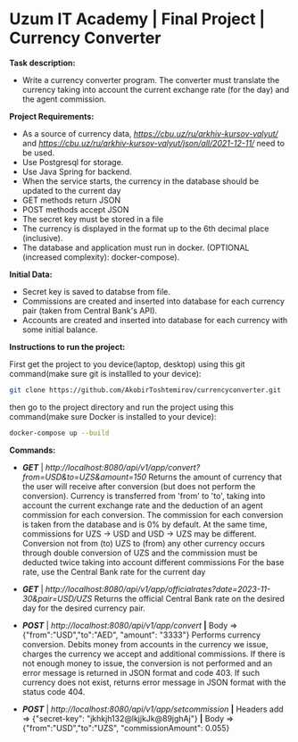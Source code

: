 # Uzum IT Academy | Final Project | Currency Converter

**Task description:**
 - Write a currency converter program. The converter must translate the currency taking into account the current exchange rate (for the day) and the agent commission.

**Project Requirements:**
 - As a source of currency data, *https://cbu.uz/ru/arkhiv-kursov-valyut/* and *https://cbu.uz/ru/arkhiv-kursov-valyut/json/all/2021-12-11/* need to be used.
 - Use Postgresql for storage.
 - Use Java Spring for backend.
 - When the service starts, the currency in the database should be updated to the current day
 - GET methods return JSON
 - POST methods accept JSON
 - The secret key must be stored in a file
 - The currency is displayed in the format up to the 6th decimal place (inclusive).
 - The database and application must run in docker. (OPTIONAL (increased complexity): docker-compose).

**Initial Data:**
 - Secret key is saved to databse from file.
 - Commissions are created and inserted into database for each currency pair (taken from Central Bank's API).
 - Accounts are created and inserted into database for each currency with some initial balance.

**Instructions to run the project:**

First get the project to you device(laptop, desktop) using this git command(make sure git is installled to your device):
```bash
git clone https://github.com/AkobirToshtemirov/currencyconverter.git
```

then go to the project directory and run the project using this command(make sure Docker is installed to your device):
```bash
docker-compose up --build
```

**Commands:**

 - ***GET*** | *http://localhost:8080/api/v1/app/convert?from=USD&to=UZS&amount=150*
   Returns the amount of currency that the user will receive after conversion (but does not perform the conversion).
   Currency is transferred from 'from' to 'to', taking into account the current exchange rate and the deduction of an agent commission for each conversion.
   The commission for each conversion is taken from the database and is 0% by default.
   At the same time, commissions for UZS -> USD and USD -> UZS may be different.
   Conversion not from (to) UZS to (from) any other currency occurs through double conversion of UZS and the commission must be deducted twice taking into account different commissions
   For the base rate, use the Central Bank rate for the current day

 - ***GET*** | *http://localhost:8080/api/v1/app/officialrates?date=2023-11-30&pair=USD/UZS*
    Returns the official Central Bank rate on the desired day for the desired currency pair.

- ***POST*** | *http://localhost:8080/api/v1/app/convert* **|** Body => {"from":"USD","to":"AED", "amount": "3333"}
    Performs currency conversion. Debits money from accounts in the currency we issue, charges the currency we accept and additional commissions.
    If there is not enough money to issue, the conversion is not performed and an error message is returned in JSON format and code 403.
    If such currency does not exist, returns error message in JSON format with the status code 404.

- ***POST*** | *http://localhost:8080/api/v1/app/setcommission* **|** Headers add => {"secret-key": "jkhkjh132@lkjjkJk@89jghAj"} **|** Body => {"from":"USD","to":"UZS", "commissionAmount": 0.055}

